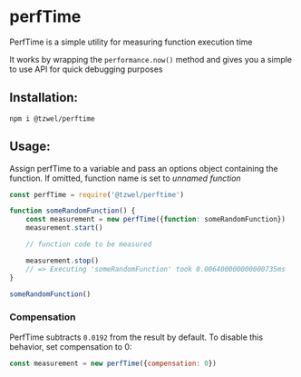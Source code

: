 # perfTime

PerfTime is a simple utility for measuring function execution time

It works by wrapping the `performance.now()` method and gives you a simple to use API for quick debugging purposes

## Installation:
```
npm i @tzwel/perftime
```

## Usage:
Assign perfTime to a variable and pass an options object containing the function. If omitted, function name is set to *unnamed function*
```js
const perfTime = require('@tzwel/perftime')

function someRandomFunction() {
	const measurement = new perfTime({function: someRandomFunction})
	measurement.start()

	// function code to be measured

	measurement.stop()
	// => Executing 'someRandomFunction' took 0.006400000000000735ms
}

someRandomFunction()
```

### Compensation
PerfTime subtracts `0.0192` from the result by default. To disable this behavior, set compensation to 0:
```js
const measurement = new perfTime({compensation: 0})
```